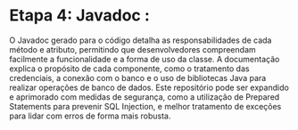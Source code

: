 # **Etapa 4: Javadoc :**

O Javadoc gerado para o código detalha as responsabilidades de cada método e atributo, permitindo que desenvolvedores compreendam facilmente a funcionalidade e a forma de uso da classe. A documentação explica o propósito de cada componente, como o tratamento das credenciais, a conexão com o banco e o uso de bibliotecas Java para realizar operações de banco de dados. Este repositório pode ser expandido e aprimorado com medidas de segurança, como a utilização de Prepared Statements para prevenir SQL Injection, e melhor tratamento de exceções para lidar com erros de forma mais robusta.

